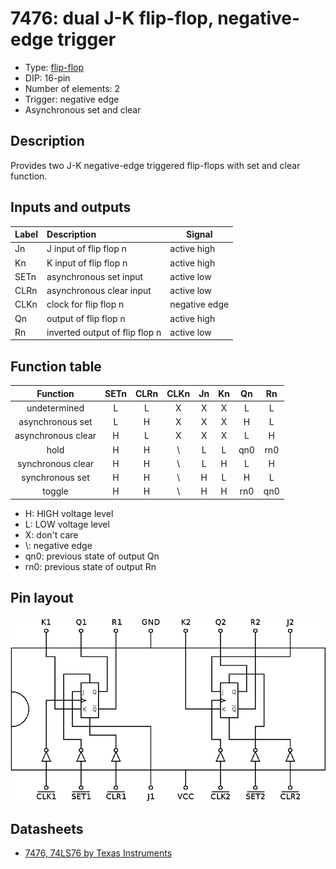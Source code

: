# 7476: dual J-K flip-flop, negative-edge trigger

- Type: [flip-flop](flip_flops.md)
- DIP: 16-pin
- Number of elements: 2
- Trigger: negative edge
- Asynchronous set and clear

## Description

Provides two J-K negative-edge triggered flip-flops with set and clear function.

## Inputs and outputs

| Label | Description                    | Signal        |
|:----- |:------------------------------ | ------------- |
| Jn    | J input of flip flop n         | active high   |
| Kn    | K input of flip flop n         | active high   |
| SETn  | asynchronous set input         | active low    |
| CLRn  | asynchronous clear input       | active low    |
| CLKn  | clock for flip flop n          | negative edge |
| Qn    | output of flip flop n          | active high   |
| Rn    | inverted output of flip flop n | active low    |

## Function table

| Function           | SETn | CLRn | CLKn | Jn  | Kn  | Qn  | Rn  |
|:------------------:|:----:|:----:|:----:|:---:|:---:|:---:|:---:|
| undetermined       | L    | L    | X    | X   | X   | L   | L   |
| asynchronous set   | L    | H    | X    | X   | X   | H   | L   |
| asynchronous clear | H    | L    | X    | X   | X   | L   | H   |
| hold               | H    | H    | \\   | L   | L   | qn0 | rn0 |
| synchronous clear  | H    | H    | \\   | L   | H   | L   | H   |
| synchronous set    | H    | H    | \\   | H   | L   | H   | L   |
| toggle             | H    | H    | \\   | H   | H   | rn0 | qn0 |

- H: HIGH voltage level
- L: LOW voltage level
- X: don't care
- \\: negative edge
- qn0: previous state of output Qn
- rn0: previous state of output Rn

## Pin layout

![](../dia/7476-dip.png)

## Datasheets

- [7476, 74LS76 by Texas Instruments](http://www.ti.com/lit/ds/symlink/sn5476.pdf)
